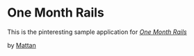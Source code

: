 # One Month Rails

This is the pinteresting sample application for [*One Month Rails*](http://onemonthrails.com)

by [Mattan](mattangriffel.com)
